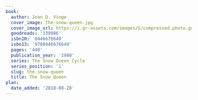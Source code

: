 ```yaml
---
book:
  author: Joan D. Vinge
  cover_image: the-snow-queen.jpg
  cover_image_url: https://i.gr-assets.com/images/S/compressed.photo.goodreads.com/books/1388298425l/139986.jpg
  goodreads: '139986'
  isbn10: '0446676640'
  isbn13: '9780446676649'
  pages: '448'
  publication_year: '1980'
  series: The Snow Queen Cycle
  series_position: '1'
  slug: the-snow-queen
  title: The Snow Queen
plan:
  date_added: '2018-08-28'
---
```

